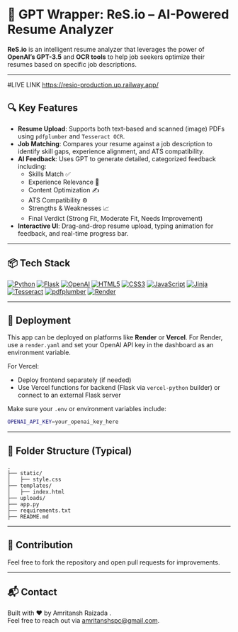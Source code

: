 # 📄 GPT Wrapper: ReS.io – AI-Powered Resume Analyzer

**ReS.io** is an intelligent resume analyzer that leverages the power of **OpenAI’s GPT-3.5** and **OCR tools** to help job seekers optimize their resumes based on specific job descriptions.

---

#LIVE LINK 
https://resio-production.up.railway.app/

## 🔍 Key Features

- **Resume Upload**: Supports both text-based and scanned (image) PDFs using `pdfplumber` and `Tesseract OCR`.
- **Job Matching**: Compares your resume against a job description to identify skill gaps, experience alignment, and ATS compatibility.
- **AI Feedback**: Uses GPT to generate detailed, categorized feedback including:
  - Skills Match ✅
  - Experience Relevance 💼
  - Content Optimization ✍️
  - ATS Compatibility ⚙️
  - Strengths & Weaknesses 📈
  - Final Verdict (Strong Fit, Moderate Fit, Needs Improvement)
- **Interactive UI**: Drag-and-drop resume upload, typing animation for feedback, and real-time progress bar.

---

## 📦 Tech Stack

[![Python](https://img.shields.io/badge/Python-3776AB?style=for-the-badge&logo=python&logoColor=white)](https://www.python.org/)
[![Flask](https://img.shields.io/badge/Flask-000000?style=for-the-badge&logo=flask&logoColor=white)](https://flask.palletsprojects.com/)
[![OpenAI](https://img.shields.io/badge/OpenAI-412991?style=for-the-badge&logo=openai&logoColor=white)](https://openai.com/)
[![HTML5](https://img.shields.io/badge/HTML5-E34F26?style=for-the-badge&logo=html5&logoColor=white)](https://developer.mozilla.org/en-US/docs/Web/HTML)
[![CSS3](https://img.shields.io/badge/CSS3-1572B6?style=for-the-badge&logo=css3&logoColor=white)](https://developer.mozilla.org/en-US/docs/Web/CSS)
[![JavaScript](https://img.shields.io/badge/JavaScript-F7DF1E?style=for-the-badge&logo=javascript&logoColor=black)](https://developer.mozilla.org/en-US/docs/Web/JavaScript)
[![Jinja](https://img.shields.io/badge/Jinja2-B41717?style=for-the-badge&logo=jinja&logoColor=white)](https://jinja.palletsprojects.com/)
[![Tesseract](https://img.shields.io/badge/Tesseract-35495E?style=for-the-badge&logo=tesseract&logoColor=white)](https://github.com/tesseract-ocr/tesseract)
[![pdfplumber](https://img.shields.io/badge/pdfplumber-FFD43B?style=for-the-badge&logo=adobeacrobatreader&logoColor=black)](https://github.com/jsvine/pdfplumber)
[![Render](https://img.shields.io/badge/Render-46E3B7?style=for-the-badge&logo=render&logoColor=black)](https://render.com/)

---

## 🚀 Deployment

This app can be deployed on platforms like **Render** or **Vercel**. For Render, use a `render.yaml` and set your OpenAI API key in the dashboard as an environment variable.

For Vercel:
- Deploy frontend separately (if needed)
- Use Vercel functions for backend (Flask via `vercel-python` builder) or connect to an external Flask server

Make sure your `.env` or environment variables include:

```bash
OPENAI_API_KEY=your_openai_key_here
```

---

## 📂 Folder Structure (Typical)

```
.
├── static/
│   ├── style.css
├── templates/
│   ├── index.html
├── uploads/
├── app.py
├── requirements.txt
├── README.md
```

---

## 🙌 Contribution

Feel free to fork the repository and open pull requests for improvements.

---

## 📬 Contact

Built with ❤️ by Amritansh Raizada .  
Feel free to reach out via amritanshspc@gmail.com.
